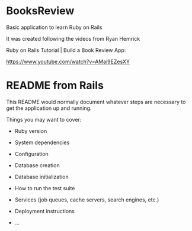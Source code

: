 # BooksReview
Basic application to learn Ruby on Rails

It was created following the videos from Ryan Hemrick

Ruby on Rails Tutorial | Build a Book Review App:

https://www.youtube.com/watch?v=AMai9EZesXY


# README from Rails

This README would normally document whatever steps are necessary to get the
application up and running.

Things you may want to cover:

* Ruby version

* System dependencies

* Configuration

* Database creation

* Database initialization

* How to run the test suite

* Services (job queues, cache servers, search engines, etc.)

* Deployment instructions

* ...



